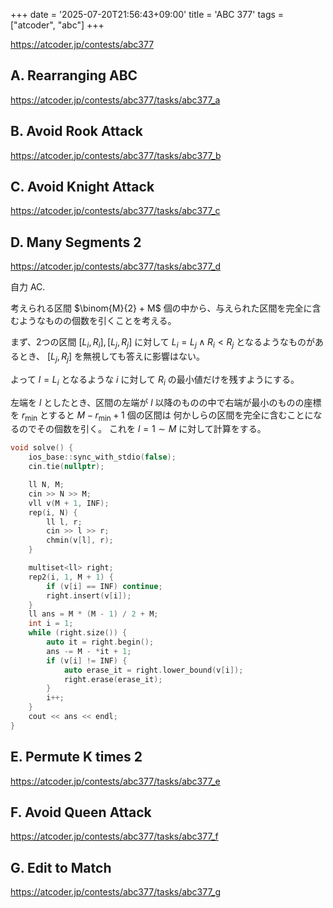 +++
date = '2025-07-20T21:56:43+09:00'
title = 'ABC 377'
tags = ["atcoder", "abc"]
+++

<https://atcoder.jp/contests/abc377>

## A. Rearranging ABC

<https://atcoder.jp/contests/abc377/tasks/abc377_a>

## B. Avoid Rook Attack

<https://atcoder.jp/contests/abc377/tasks/abc377_b>

## C. Avoid Knight Attack

<https://atcoder.jp/contests/abc377/tasks/abc377_c>

## D. Many Segments 2

<https://atcoder.jp/contests/abc377/tasks/abc377_d>

自力 AC.

考えられる区間 $\binom{M}{2} + M$ 個の中から、与えられた区間を完全に含むようなものの個数を引くことを考える。

まず、2つの区間 $[L_i, R_i], [L_j, R_j]$ に対して $L_i = L_j \wedge R_i < R_j$ となるようなものがあるとき、
$[L_j, R_j]$ を無視しても答えに影響はない。

よって $l = L_i$ となるような $i$ に対して $R_i$ の最小値だけを残すようにする。

左端を $l$ としたとき、区間の左端が $l$ 以降のものの中で右端が最小のものの座標を $r_{\min}$ とすると $M - r_{\min} + 1$ 個の区間は
何かしらの区間を完全に含むことになるのでその個数を引く。
これを $l = 1 \sim M$ に対して計算をする。

```cpp
void solve() {
    ios_base::sync_with_stdio(false);
    cin.tie(nullptr);

    ll N, M;
    cin >> N >> M;
    vll v(M + 1, INF);
    rep(i, N) {
        ll l, r;
        cin >> l >> r;
        chmin(v[l], r);
    }

    multiset<ll> right;
    rep2(i, 1, M + 1) {
        if (v[i] == INF) continue;
        right.insert(v[i]);
    }
    ll ans = M * (M - 1) / 2 + M;
    int i = 1;
    while (right.size()) {
        auto it = right.begin();
        ans -= M - *it + 1;
        if (v[i] != INF) {
            auto erase_it = right.lower_bound(v[i]);
            right.erase(erase_it);
        }
        i++;
    }
    cout << ans << endl;
}
```

## E. Permute K times 2

<https://atcoder.jp/contests/abc377/tasks/abc377_e>

## F. Avoid Queen Attack

<https://atcoder.jp/contests/abc377/tasks/abc377_f>

## G. Edit to Match

<https://atcoder.jp/contests/abc377/tasks/abc377_g>
